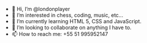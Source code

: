 - 👋 Hi, I’m @londonplayer
- 👀 I’m interested in chess, coding, music, etc...
- 🌱 I’m currently learning HTML 5, CSS and JavaScript.
- 💞️ I’m looking to collaborate on anything I have to.
- 📫 How to reach me: +55 51 995952147

<!---
londonplayer/londonplayer is a ✨ special ✨ repository because its `README.md` (this file) appears on your GitHub profile.
You can click the Preview link to take a look at your changes.
--->

